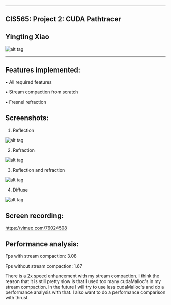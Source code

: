 -------------------------------------------------------------------------------
CIS565: Project 2: CUDA Pathtracer
-------------------------------------------------------------------------------
Yingting Xiao
-------------------------------------------------------------------------------

![alt tag](https://raw.github.com/YingtingXiao/Project2-PathTracer/master/screenshots/reflection_refraction_blend.PNG)

-------------------------------------------------------------------------------
Features implemented:
-------------------------------------------------------------------------------

• All required features

• Stream compaction from scratch

• Fresnel refraction


Screenshots:
-------------------------------------------------------------------------------

1) Reflection

![alt tag](https://raw.github.com/YingtingXiao/Project2-PathTracer/master/screenshots/reflection.PNG)

2) Refraction

![alt tag](https://raw.github.com/YingtingXiao/Project2-PathTracer/master/screenshots/refraction.PNG)

3) Reflection and refraction

![alt tag](https://raw.github.com/YingtingXiao/Project2-PathTracer/master/screenshots/reflection_refraction.PNG)
       
4) Diffuse

![alt tag](https://raw.github.com/YingtingXiao/Project2-PathTracer/master/screenshots/diffuse.PNG)


Screen recording:
-------------------------------------------------------------------------------

https://vimeo.com/76024508


Performance analysis:
-------------------------------------------------------------------------------

Fps with stream compaction: 3.08

Fps without stream compaction: 1.67

There is a 2x speed enhancement with my stream compaction. I think the reason that it is still pretty slow is that I used too many cudaMalloc's in my stream compaction. In the future I will try to use less cudaMalloc's and do a performance analysis with that. I also want to do a performance comparison with thrust.